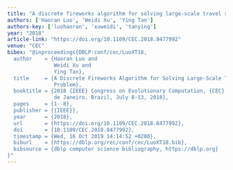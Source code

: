 ```yaml
---
title: "A discrete fireworks algorithm for solving large-scale travel salesman problem"
authors: ['Haoran Luo', 'Weidi Xu', 'Ying Tan']
authors-key: ['luohaoran', 'xuweidi', 'tanying']
year: "2018"
article-link: "https://doi.org/10.1109/CEC.2018.8477992"
venue: "CEC"
bibex: "@inproceedings{DBLP:conf/cec/LuoXT18,
  author    = {Haoran Luo and
               Weidi Xu and
               Ying Tan},
  title     = {A Discrete Fireworks Algorithm for Solving Large-Scale Travel Salesman
               Problem},
  booktitle = {2018 {IEEE} Congress on Evolutionary Computation, {CEC} 2018, Rio
               de Janeiro, Brazil, July 8-13, 2018},
  pages     = {1--8},
  publisher = {{IEEE}},
  year      = {2018},
  url       = {https://doi.org/10.1109/CEC.2018.8477992},
  doi       = {10.1109/CEC.2018.8477992},
  timestamp = {Wed, 16 Oct 2019 14:14:52 +0200},
  biburl    = {https://dblp.org/rec/conf/cec/LuoXT18.bib},
  bibsource = {dblp computer science bibliography, https://dblp.org}
}"
---
```

